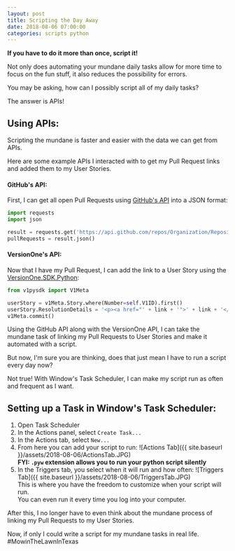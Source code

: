 ```yaml
---
layout: post
title: Scripting the Day Away
date: 2018-08-06 07:00:00
categories: scripts python
---
```


**If you have to do it more than once, script it!**

Not only does automating your mundane daily tasks allow for more time to focus on the fun stuff, it also reduces the possibility for errors.

You may be asking, how can I possibly script all of my daily tasks?

The answer is APIs!

## Using APIs:

Scripting the mundane is faster and easier with the data we can get from APIs.

Here are some example APIs I interacted with to get my Pull Request links and added them to my User Stories.

#### GitHub's API:

First, I can get all open Pull Requests using [GitHub's API](https://developer.github.com/v3/) into a JSON format:
```python
import requests
import json

result = requests.get('https://api.github.com/repos/Organization/Repository/pulls?state=open', auth=(username, password))
pullRequests = result.json()

```

#### VersionOne's API:

Now that I have my Pull Request, I can add the link to a User Story using the [VersionOne.SDK.Python](https://github.com/versionone/VersionOne.SDK.Python):
```python
from v1pysdk import V1Meta

userStory = v1Meta.Story.where(Number=self.V1ID).first()
userStory.ResolutionDetails = '<p><a href="' + link + '">' + link + '</p>'
v1Meta.commit()
```

Using the GitHub API along with the VersionOne API, I can take the mundane task of linking my Pull Requests to User Stories and make it automated with a script.

But now, I'm sure you are thinking, does that just mean I have to run a script every day now?

Not true! With Window's Task Scheduler, I can make my script run as often and frequent as I want.

## Setting up a Task in Window's Task Scheduler:

1. Open Task Scheduler
1. In the Actions panel, select `Create Task...`
1. In the Actions tab, select `New...`
1. From here you can add your script to run:
![Actions Tab]({{ site.baseurl }}/assets/2018-08-06/ActionsTab.JPG)  
**FYI: `.pyw` extension allows you to run your python script silently**
1. In the Triggers tab, you select when it will run and how often:
![Triggers Tab]({{ site.baseurl }}/assets/2018-08-06/TriggersTab.JPG)  
This is where you have the freedom to customize when your script will run.  
You can even run it every time you log into your computer.

After this, I no longer have to even think about the mundane process of linking my Pull Requests to my User Stories.

Now, if only I could write a script for my mundane tasks in real life. #MowinTheLawnInTexas